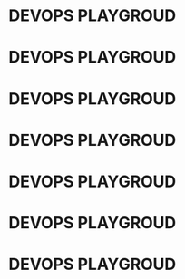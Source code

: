 # DEVOPS PLAYGROUD 
# DEVOPS PLAYGROUD
# DEVOPS PLAYGROUD
# DEVOPS PLAYGROUD
# DEVOPS PLAYGROUD
# DEVOPS PLAYGROUD
# DEVOPS PLAYGROUD
